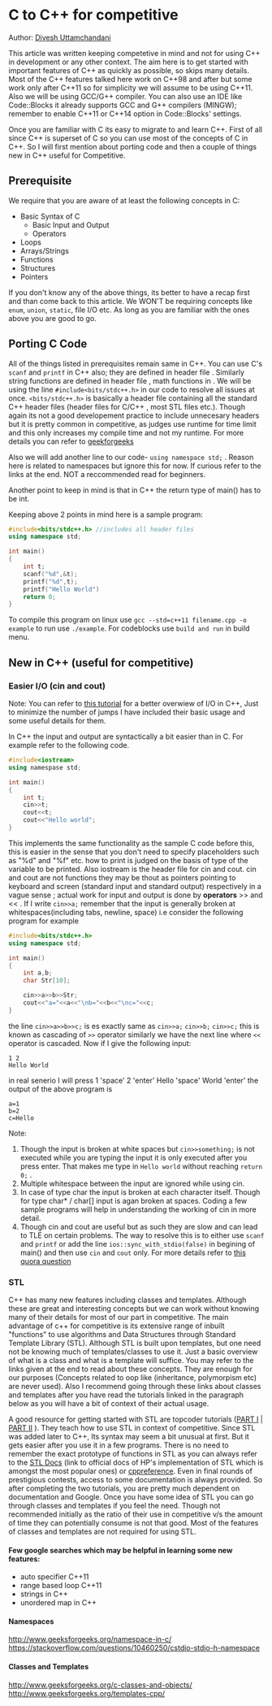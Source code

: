 # C to C++ for competitive

Author: [Divesh Uttamchandani](https://github.com/diveshuttam)

This article was written keeping competetive in mind and not for using C++ in development or any other context.
The aim here is to get started with important features of C++ as quickly as possible, so skips many details.
Most of the C++ features talked here work on C++98 and after but some work only after C++11 so for simplicity we will assume to be using C++11. Also we will be using GCC/G++ compiler.
You can also use an IDE like Code::Blocks it already supports GCC and G++ compilers (MINGW); remember to enable C++11 or C++14 option in Code::Blocks' settings.

Once you are familiar with C its easy to migrate to and learn C++.
First of all since C++ is superset of C so you can use most of the concepts of C in C++.
So I will first mention about porting code and then a couple of things new in C++ useful for Competitive.

## Prerequisite

We require that you are aware of at least the following concepts in C:

* Basic Syntax of C
    * Basic Input and Output
    * Operators
* Loops
* Arrays/Strings
* Functions
* Structures
* Pointers

If you don't know any of the above things, its better to have a recap first and than come back to this article.
We WON'T be requiring concepts like `enum`, `union`, `static`, file I/O etc.
As long as you are familiar with the ones above you are good to go.

## Porting C Code

All of the things listed in prerequisites remain same in C++. You can use C's `scanf` and `printf` in C++ also; they are defined in header file <cstdio>.
Similarly string functions are defined in header file <cstring>, math functions in <cmath>.
We will be using the line `#include<bits/stdc++.h>` in our code to resolve all issues at once.
`<bits/stdc++.h>` is basically a header file containing all the standard C++ header files (header files for C/C++ , most STL files etc.).
Though again its not a good developement practice to include unnecesary headers but it is pretty common in competitive,
as judges use runtime for time limit and this only increases my compile time and not my runtime.
For more details you can refer to [geekforgeeks](http://www.geeksforgeeks.org/bitsstdc-h-c/)

Also we will add another line to our code- `using namespace std;` .
Reason here is related to namespaces but ignore this for now.
If curious refer to the links at the end. NOT a reccommended read for beginners.

Another point to keep in mind is that in C++ the return type of main() has to be int.

Keeping above 2 points in mind here is a sample program:

```cpp
#include<bits/stdc++.h> //includes all header files
using namespace std;

int main()
{
    int t;
    scanf("%d",&t);
    printf("%d",t);
    printf("Hello World")
    return 0;
}
```
To compile this program on linux use `gcc --std=c++11 filename.cpp -o example` to run use `./example`. For codeblocks use `build and run` in build menu.

## New in C++ (useful for competitive)

### Easier I/O (cin and cout)

Note: You can refer to [this tutorial](http://www.cplusplus.com/doc/tutorial/basic_io/) for a better overwiew of I/O in C++,
Just to minimize the number of jumps I have included their basic usage and some useful details for them.

In C++ the input and output are syntactically a bit easier than in C. For example refer to the following code.

```cpp
#include<iostream>
using namespase std;

int main()
{
    int t;
    cin>>t;
    cout<<t;
    cout<<"Hello world";
}
```
This implements the same functionality as the sample C code before this, this is easier in the sense that you don't need to specify placeholders such as "%d" and "%f" etc. how to print is judged on the basis of type of the variable to be printed. Also iostream is the header file for cin and cout. cin and cout are not functions they may be thout as pointers pointing to keyboard and screen (standard input and standard output) respectively in a vague sense ; actual work for input and output is done by **operators** >> and << .
If I write `cin>>a;` remember that the input is generally broken at whitespaces(including tabs, newline, space) i.e consider the following program for example

```cpp
#include<bits/stdc++.h>
using namespace std;

int main()
{
    int a,b;
    char Str[10];

    cin>>a>>b>>Str;
    cout<<"a="<<a<<"\nb="<<b<<"\nc="<<c;
}
```

the line `cin>>a>>b>>c;` is es exactly same as `cin>>a;` `cin>>b;` `cin>>c;` this is known as cascading of `>>` operator similarly we have the next line where `<<` operator is cascaded.
Now if I give the following input:

```
1 2
Hello World
```
in real senerio I will press 1 'space' 2 'enter' Hello 'space' World 'enter'
the output of the above program is
```
a=1
b=2
c=Hello
```
Note:
1. Though the input is broken at white spaces but `cin>>something;` is not executed while you are typing the input it is only executed after you press enter.
That makes me type in `Hello world` without reaching `return 0;` .
2. Multiple whitespace between the input are ignored while using cin.
3. In case of type char the input is broken at each character itself. Though for type char* / char[] input is agan broken at spaces.
Coding a few sample programs will help in understanding the working of cin in more detail.
4. Though cin and cout are useful but as such they are slow and can lead to TLE on certain problems.
The way to resolve this is to either use `scanf` and `printf` or add the line `ios::sync_with_stdio(false)` in begining of main() and then use `cin` and `cout` only.
For more details refer to [this quora question](https://www.quora.com/Is-cin-cout-slower-than-scanf-printf)


### STL
C++ has many new features including classes and templates.
Although these are great and interesting concepts but we can work without knowing many of their details for most of our part in competitive.
The main advantage of c++ for competitive is its extensive range of inbuilt "functions" to use algorithms and Data Structures through Standard Template Library (STL).
Although STL is built upon templates, but one need not be knowing much of templates/classes to use it.
Just a basic overview of what is a class and what is a template will suffice.
You may refer to the links given at the end to read about these concepts.
They are enough for our purposes (Concepts related to oop like (inheritance, polymorpism etc) are never used).
Also I recommend going through these links about classes and templates after you have read the tutorials linked in the paragraph below as you will have a bit of context of their actual usage.

A good resource for getting started with STL are topcoder tutorials
([PART I](https://www.topcoder.com/community/data-science/data-science-tutorials/power-up-c-with-the-standard-template-library-part-1/) |
[PART II](https://www.topcoder.com/community/data-science/data-science-tutorials/power-up-c-with-the-standard-template-library-part-2/) ).
They teach how to use STL in context of competitive.
Since STL was added later to C++, Its syntax may seem a bit unusual at first.
But it gets easier after you use it in a few programs.
There is no need to remember the exact prototype of functions in STL as you can always refer to the [STL Docs](https://www.sgi.com/tech/stl/) (link to official docs of HP's implementation of STL which is amongst the most popular ones) or [cppreference](http://en.cppreference.com/w/).
Even in final rounds of prestigious contests, access to some documentation is always provided.
So after completing the two tutorials, you are pretty much dependent on documentation and Google.
Once you have some idea of STL you can go through classes and templates if you feel the need.
Though not recommended initially as the ratio of their use in competitive v/s the amount of time they can potentially consume is not that good.
Most of the features of classes and templates are not required for using STL.

#### Few google searches which may be helpful in learning some new features:

* auto specifier C++11
* range based loop C++11
* strings in C++
* unordered map in C++

#### Namespaces

http://www.geeksforgeeks.org/namespace-in-c/
https://stackoverflow.com/questions/10460250/cstdio-stdio-h-namespace

#### Classes and Templates

http://www.geeksforgeeks.org/c-classes-and-objects/
http://www.geeksforgeeks.org/templates-cpp/
